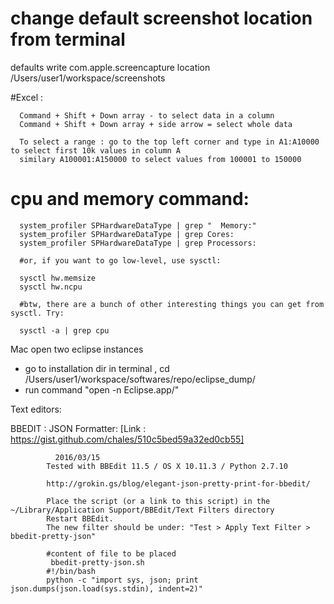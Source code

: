 
# change default screenshot location from terminal

defaults write com.apple.screencapture location /Users/user1/workspace/screenshots


#Excel :

      Command + Shift + Down array - to select data in a column 
      Command + Shift + Down array + side arrow = select whole data
      
      To select a range : go to the top left corner and type in A1:A10000 to select first 10k values in column A 
      similary A100001:A150000 to select values from 100001 to 150000

# cpu and memory command:

      system_profiler SPHardwareDataType | grep "  Memory:"
      system_profiler SPHardwareDataType | grep Cores:
      system_profiler SPHardwareDataType | grep Processors:

      #or, if you want to go low-level, use sysctl:

      sysctl hw.memsize
      sysctl hw.ncpu

      #btw, there are a bunch of other interesting things you can get from sysctl. Try:

      sysctl -a | grep cpu



Mac open two eclipse instances
- go to installation dir in terminal , cd /Users/user1/workspace/softwares/repo/eclipse_dump/
-  run command "open -n Eclipse.app/"



Text editors:

BBEDIT :
  JSON Formatter: [Link : https://gist.github.com/chales/510c5bed59a32ed0cb55]
  
              2016/03/15
            Tested with BBEdit 11.5 / OS X 10.11.3 / Python 2.7.10

            http://grokin.gs/blog/elegant-json-pretty-print-for-bbedit/

            Place the script (or a link to this script) in the ~/Library/Application Support/BBEdit/Text Filters directory
            Restart BBEdit.
            The new filter should be under: "Test > Apply Text Filter > bbedit-pretty-json"
            
            #content of file to be placed 
             bbedit-pretty-json.sh
            #!/bin/bash
            python -c "import sys, json; print json.dumps(json.load(sys.stdin), indent=2)"
